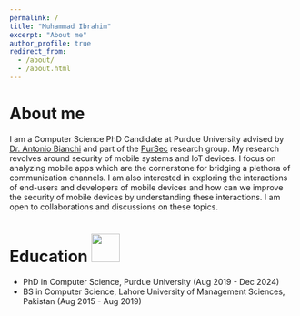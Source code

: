 ```yaml
---
permalink: /
title: "Muhammad Ibrahim"
excerpt: "About me"
author_profile: true
redirect_from: 
  - /about/
  - /about.html
---
```


About me
====
I am a Computer Science PhD Candidate at Purdue University advised by [Dr. Antonio Bianchi](https://antoniobianchi.me/) and part of the [PurSec](https://pursec.cs.purdue.edu/) research group. My research revolves around security of mobile systems and IoT devices. I focus on analyzing mobile apps which are the cornerstone for bridging a plethora of communication channels. I am also interested in exploring the interactions of end-users and developers of mobile devices and how can we improve the security of mobile devices by understanding these interactions. I am open to collaborations and discussions on these topics.

Education <img src="https://raw.githubusercontent.com/FortAwesome/Font-Awesome/6.x/svgs/solid/crown.svg" width="50" height="50">
====
- PhD in Computer Science, Purdue University (Aug 2019 - Dec 2024)
- BS in Computer Science, Lahore University of Management Sciences, Pakistan (Aug 2015 - Aug 2019)